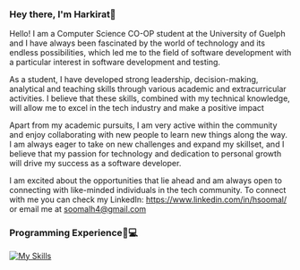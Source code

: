 ### Hey there, I'm Harkirat👋

Hello! I am a Computer Science CO-OP student at the University of Guelph and I have always been fascinated by the world of technology and its endless possibilities, which led me to the field of software development with a particular interest in software development and testing.

As a student, I have developed strong leadership, decision-making, analytical and teaching skills through various academic and extracurricular activities. I believe that these skills, combined with my technical knowledge, will allow me to excel in the tech industry and make a positive impact

Apart from my academic pursuits, I am very active within the community and enjoy collaborating with new people to learn new things along the way. I am always eager to take on new challenges and expand my skillset, and I believe that my passion for technology and dedication to personal growth will drive my success as a software developer.

I am excited about the opportunities that lie ahead and am always open to connecting with like-minded individuals in the tech community. To connect with me you can check my LinkedIn: https://www.linkedin.com/in/hsoomal/ or email me at soomalh4@gmail.com


### Programming Experience🧠💻

[![My Skills](https://skillicons.dev/icons?i=c,java,python,js,html,css,lua)](https://skillicons.dev)





<!--
**Harkirat78/Harkirat78** is a ✨ _special_ ✨ repository because its `README.md` (this file) appears on your GitHub profile.

Here are some ideas to get you started:

- 🔭 I’m currently working on ...
- 🌱 I’m currently learning ...
- 👯 I’m looking to collaborate on ...
- 🤔 I’m looking for help with ...
- 💬 Ask me about ...
- 📫 How to reach me: ...
- 😄 Pronouns: ...
- ⚡ Fun fact: ...
-->
